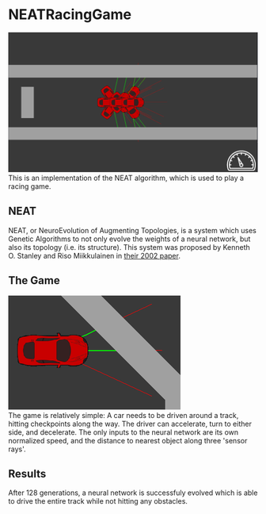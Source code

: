# NEATRacingGame
![Banner](readme_images/banner.png)  
This is an implementation of the NEAT algorithm, which is used to play a racing game.

## NEAT
NEAT, or NeuroEvolution of Augmenting Topologies, is a system which uses Genetic Algorithms to not only evolve the weights of a neural network,
but also its topology (i.e. its structure).
This system was proposed by Kenneth O. Stanley and Riso Miikkulainen in [their 2002 paper](http://nn.cs.utexas.edu/downloads/papers/stanley.ec02.pdf).

## The Game
![The Game](readme_images/game.png)  
The game is relatively simple: A car needs to be driven around a track, hitting checkpoints along the way. The driver can accelerate, turn to either side, and decelerate.
The only inputs to the neural network are its own normalized speed, and the distance to nearest object along three 'sensor rays'.

## Results
After 128 generations, a neural network is successfuly evolved which is able to drive the entire track while not hitting any obstacles.
